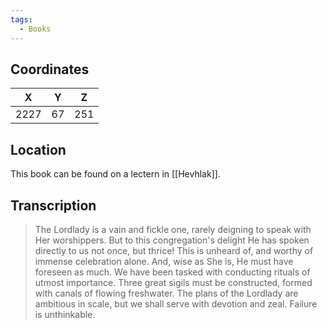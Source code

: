 ```yaml
---
tags:
  - Books
---
```


## Coordinates
| **X** | **Y** | **Z** |
| :---: | :---: | :---: |
| 2227  |  67   |  251  |

## Location
This book can be found on a lectern in [[Hevhlak]].

## Transcription
> The Lordlady is a vain and fickle one, rarely deigning to speak with Her worshippers. But to this congregation's delight He has spoken directly to us not once, but thrice! This is unheard of, and worthy of immense celebration alone. And, wise as She is, He must have foreseen as much. We have been tasked with conducting rituals of utmost importance. Three great sigils must be constructed, formed with canals of flowing freshwater. The plans of the Lordlady are ambitious in scale, but we shall serve with devotion and zeal. Failure is unthinkable.

